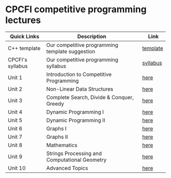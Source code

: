# CPCFI competitive programming lectures

| Quick Links | Description | Link |
| ----------- | ----------- | ---- |
| C++ template  | Our competitive programming template suggestion | [template](https://github.com/CPCFI-org/lectures/blob/main/cpcfi_template.cpp) |
| CPCFI's syllabus  | Our competitive programming syllabus  | [syllabus](https://github.com/CPCFI-org/lectures/blob/main/CPCFI%20-%20Syllabus.pdf) |
| Unit 1  | Introduction to Competitive Programming  | [here](https://github.com/CPCFI-org/lectures/tree/main/1-Introduction)  |
| Unit 2  | Non-Linear Data Structures  | [here](https://github.com/CPCFI-org/lectures/tree/main/2-Non-linear-data-structures)  |
| Unit 3  | Complete Search, Divide & Conquer, Greedy  | [here](https://github.com/CPCFI-org/lectures/tree/main/3-CS-DQ-Greedy)  |
| Unit 4  | Dynamic Programming I  | [here](https://github.com/CPCFI-org/lectures/tree/main/4-Dynamic-Programming-I)  |
| Unit 5  | Dynamic Programming II  | [here](https://github.com/CPCFI-org/lectures/tree/main/5-Dynamic-Programming-II)  |
| Unit 6  | Graphs I  | [here](https://github.com/CPCFI-org/lectures/tree/main/6-Graphs-I)  |
| Unit 7  | Graphs II  | [here](https://github.com/CPCFI-org/lectures/tree/main/7-Graphs-II)  |
| Unit 8  | Mathematics  | [here](https://github.com/CPCFI-org/lectures/tree/main/8-Mathematics)  |
| Unit 9  | Strings Processing and Computational Geometry  | [here](https://github.com/CPCFI-org/lectures/tree/main/9-String-Processing-And-Computational-Geometry)  |
| Unit 10 | Advanced Topics  | [here](https://github.com/CPCFI-org/lectures/tree/main/10-Advanced-Topics)  |
